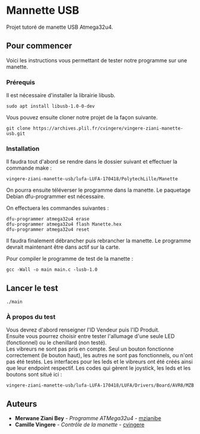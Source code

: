 # Mannette USB

Projet tutoré de manette USB Atmega32u4.

## Pour commencer

Voici les instructions vous permettant de tester notre programme sur une manette.

### Prérequis

Il est nécessaire d'installer la librairie libusb.

```
sudo apt install libusb-1.0-0-dev
```

Vous pouvez ensuite cloner notre projet de la façon suivante.

```
git clone https://archives.plil.fr/cvingere/vingere-ziani-manette-usb.git
```

### Installation

Il faudra tout d'abord se rendre dans le dossier suivant et effectuer la commande make : 

```
vingere-ziani-manette-usb/lufa-LUFA-170418/PolytechLille/Manette
```
On pourra ensuite téléverser le programme dans la manette. 
Le paquetage Debian dfu-programmer est nécessaire.

On effectuera les commandes suivantes :

```
dfu-programmer atmega32u4 erase
dfu-programmer atmega32u4 flash Manette.hex
dfu-programmer atmega32u4 reset
```
Il faudra finalement débrancher puis rebrancher la manette. Le programme devrait maintenant être dans actif sur la carte.


Pour compiler le programme de test de la manette :

```
gcc -Wall -o main main.c -lusb-1.0
```

## Lancer le test

```
./main
```

### À propos du test

Vous devrez d'abord renseigner l'ID Vendeur puis l'ID Produit.  
Ensuite vous pourrez choisir entre tester l'allumage d'une seule LED (fonctionnel)
ou le chenillard (non testé).  
Les vibreurs ne sont pas pris en compte.
Seul un bouton fonctionne correctement (le bouton haut), les autres ne sont pas fonctionnels, ou n'ont pas été testés.
Les interfaces pour les leds et le vibreurs ont été créés ainsi que leur endpoint respectif.
Les codes qui gèrent le joystick, les leds et les boutons sont situé ici : 

```
vingere-ziani-manette-usb/lufa-LUFA-170418/LUFA/Drivers/Board/AVR8/MZB
```



## Auteurs

- **Merwane Ziani Bey** - _Programme ATMega32u4_ - [mzianibe](https://archives.plil.fr/u/mzianibe)
- **Camille Vingere** - _Contrôle de la manette_ - [cvingere](https://archives.plil.fr/u/cvingere)
